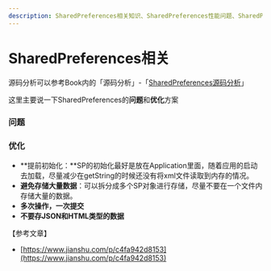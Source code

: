 ```yaml
---
description: SharedPreferences相关知识、SharedPreferences性能问题、SharedPreferences优化
---
```


# SharedPreferences相关

源码分析可以参考Book内的「源码分析」-「[SharedPreferences源码分析](https://licoba.gitbook.io/androidbook/cha-lou-bu-que/yuan-ma-fen-xi/sharedpreferences-yuan-ma-fen-xi)」

这里主要说一下SharedPreferences的**问题**和**优化**方案

### 问题





### 优化

* **提前初始化：**SP的初始化最好是放在Application里面，随着应用的启动去加载，尽量减少在getString的时候还没有将xml文件读取到内存的情况。
* **避免存储大量数据**：可以拆分成多个SP对象进行存储，尽量不要在一个文件内存储大量的数据。
* **多次操作，一次提交**
* **不要存JSON和HTML类型的数据**





【参考文章】

* [https://www.jianshu.com/p/c4fa942d8153](https://www.jianshu.com/p/c4fa942d8153)







